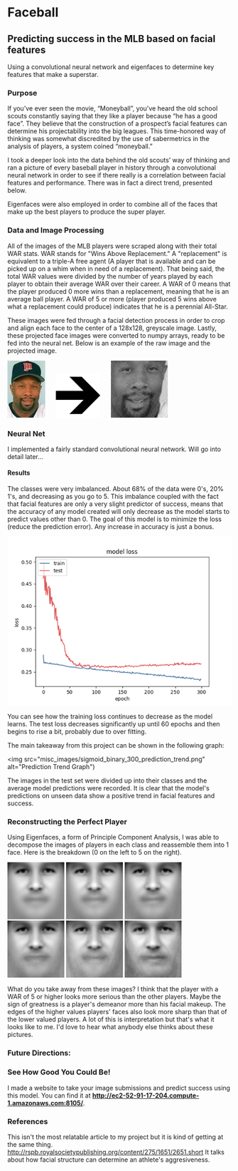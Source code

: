 # Faceball
## Predicting success in the MLB based on facial features

Using a convolutional neural network and eigenfaces to determine key features that make a superstar.

### Purpose
If you’ve ever seen the movie, “Moneyball”, you've heard the old school scouts constantly saying that they like a player because “he has a good face”. They believe that the construction of a prospect’s facial features can determine his projectability into the big leagues. This time-honored way of thinking was somewhat discredited by the use of sabermetrics in the analysis of players, a system coined “moneyball.”

I took a deeper look into the data behind the old scouts’ way of thinking and ran a picture of every baseball player in history through a convolutional neural network in order to see if there really is a correlation between facial features and performance. There was in fact a direct trend, presented below.

Eigenfaces were also employed in order to combine all of the faces that make up the best players to produce the super player.

### Data and Image Processing
All of the images of the MLB players were scraped along with their total WAR stats. WAR stands for "Wins Above Replacement." A "replacement" is equivalent to a triple-A free agent (A player that is available and can be picked up on a whim when in need of a replacement). That being said, the total WAR values were divided by the number of years played by each player to obtain their average WAR over their career. A WAR of 0 means that the player produced 0 more wins than a replacement, meaning that he is an average ball player. A WAR of 5 or more (player produced 5 wins above what a replacement could produce) indicates that he is a perennial All-Star.

These images were fed through a facial detection process in order to crop and align each face to the center of a 128x128, greyscale image. Lastly, these projected face images were converted to numpy arrays, ready to be fed into the neural net. Below is an example of the raw image and the projected image.


<img src="misc_images/0a3e68ee7b3567f0b3ece8a927f63b7a4de1740c.jpg" alt="Raw Image" style="display: inline-block;">
<img src="misc_images/arrow.png" alt="Arrow Image" style="width: 100px; height: 100px; margin-left: 20px; margin-right: 20px; display: inline-block;">
<img src="misc_images/projected_0a3e68ee7b3567f0b3ece8a927f63b7a4de1740c0.jpg" alt="Projected Image" style="display: inline-block;">


### Neural Net
I implemented a fairly standard convolutional neural network. Will go into detail later...

#### Results

The classes were very imbalanced. About 68% of the data were 0's, 20% 1's, and decreasing as you go to 5. This imbalance coupled with the fact that facial features are only a very slight predictor of success, means that the accuracy of any model created will only decrease as the model starts to predict values other than 0. The goal of this model is to minimize the loss (reduce the prediction error). Any increase in accuracy is just a bonus.


<img src="misc_images/loss_300_binary_sigmoid_adam_0.35.png" alt="Loss Graph">

    
You can see how the training loss continues to decrease as the model learns. The test loss decreases significantly up until 60 epochs and then begins to rise a bit, probably due to over fitting.

The main takeaway from this project can be shown in the following graph:


<img src="misc_images/sigmoid_binary_300_prediction_trend.png" alt="Prediction Trend Graph")


The images in the test set were divided up into their classes and the average model predictions were recorded. It is clear that the model's predictions on unseen data show a positive trend in facial features and success.

### Reconstructing the Perfect Player
Using Eigenfaces, a form of Principle Component Analysis, I was able to decompose the images of players in each class and reassemble them into 1 face. Here is the breakdown (0 on the left to 5 on the right).

![alt text](src/pyfacescmd/average_0.png "eigenface_0")
![alt text](src/pyfacescmd/average_1.png "eigenface_1")
![alt text](src/pyfacescmd/average_2.png "eigenface_2")
![alt text](src/pyfacescmd/average_3.png "eigenface_3")
![alt text](src/pyfacescmd/average_4.png "eigenface_4")
![alt text](src/pyfacescmd/average_5.png "eigenface_5")

What do you take away from these images? I think that the player with a WAR of 5 or higher looks more serious than the other players. Maybe the sign of greatness is a player's demeanor more than his facial makeup. The edges of the higher values players' faces also look more sharp than that of the lower valued players. A lot of this is interpretation but that's what it looks like to me. I'd love to hear what anybody else thinks about these pictures.

### Future Directions:



### See How Good You Could Be!
I made a website to take your image submissions and predict success using this model. You can find it at **http://ec2-52-91-17-204.compute-1.amazonaws.com:8105/**.






### References
This isn't the most relatable article to my project but it is kind of getting at the same thing.
http://rspb.royalsocietypublishing.org/content/275/1651/2651.short
It talks about how facial structure can determine an athlete's aggresiveness.
